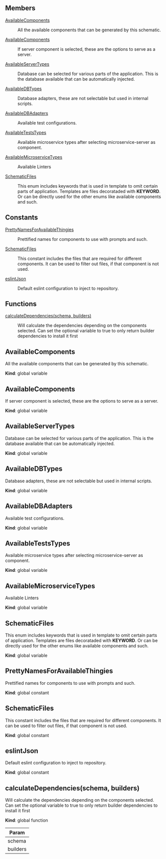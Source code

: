 ## Members

<dl>
<dt><a href="#AvailableComponents">AvailableComponents</a></dt>
<dd><p>All the available components that can be generated by this schematic.</p></dd>
<dt><a href="#AvailableComponents">AvailableComponents</a></dt>
<dd><p>If server component is selected, these are the options to serve as a server.</p></dd>
<dt><a href="#AvailableServerTypes">AvailableServerTypes</a></dt>
<dd><p>Database can be selected for various parts of the application.
This is the database available that can be automatically injected.</p></dd>
<dt><a href="#AvailableDBTypes">AvailableDBTypes</a></dt>
<dd><p>Database adapters, these are not selectable but used in internal scripts.</p></dd>
<dt><a href="#AvailableDBAdapters">AvailableDBAdapters</a></dt>
<dd><p>Available test configurations.</p></dd>
<dt><a href="#AvailableTestsTypes">AvailableTestsTypes</a></dt>
<dd><p>Available microservice types after selecting microservice-server as component.</p></dd>
<dt><a href="#AvailableMicroserviceTypes">AvailableMicroserviceTypes</a></dt>
<dd><p>Available Linters</p></dd>
<dt><a href="#SchematicFiles">SchematicFiles</a></dt>
<dd><p>This enum includes keywords that is used in template to omit certain parts of application.
Templates are files decorataded with <strong>KEYWORD</strong>.
Or can be directly used for the other enums like available components and such.</p></dd>
</dl>

## Constants

<dl>
<dt><a href="#PrettyNamesForAvailableThingies">PrettyNamesForAvailableThingies</a></dt>
<dd><p>Prettified names for components to use with prompts and such.</p></dd>
<dt><a href="#SchematicFiles">SchematicFiles</a></dt>
<dd><p>This constant includes the files that are required for different components.
It can be used to filter out files, if that component is not used.</p></dd>
<dt><a href="#eslintJson">eslintJson</a></dt>
<dd><p>Default eslint configuration to inject to repository.</p></dd>
</dl>

## Functions

<dl>
<dt><a href="#calculateDependencies">calculateDependencies(schema, builders)</a></dt>
<dd><p>Will calculate the dependencies depending on the components selected.
Can set the optional variable to true to only return builder dependencies to install it first</p></dd>
</dl>

<a name="AvailableComponents"></a>

## AvailableComponents

<p>All the available components that can be generated by this schematic.</p>

**Kind**: global variable  
<a name="AvailableComponents"></a>

## AvailableComponents

<p>If server component is selected, these are the options to serve as a server.</p>

**Kind**: global variable  
<a name="AvailableServerTypes"></a>

## AvailableServerTypes

<p>Database can be selected for various parts of the application.
This is the database available that can be automatically injected.</p>

**Kind**: global variable  
<a name="AvailableDBTypes"></a>

## AvailableDBTypes

<p>Database adapters, these are not selectable but used in internal scripts.</p>

**Kind**: global variable  
<a name="AvailableDBAdapters"></a>

## AvailableDBAdapters

<p>Available test configurations.</p>

**Kind**: global variable  
<a name="AvailableTestsTypes"></a>

## AvailableTestsTypes

<p>Available microservice types after selecting microservice-server as component.</p>

**Kind**: global variable  
<a name="AvailableMicroserviceTypes"></a>

## AvailableMicroserviceTypes

<p>Available Linters</p>

**Kind**: global variable  
<a name="SchematicFiles"></a>

## SchematicFiles

<p>This enum includes keywords that is used in template to omit certain parts of application.
Templates are files decorataded with <strong>KEYWORD</strong>.
Or can be directly used for the other enums like available components and such.</p>

**Kind**: global variable  
<a name="PrettyNamesForAvailableThingies"></a>

## PrettyNamesForAvailableThingies

<p>Prettified names for components to use with prompts and such.</p>

**Kind**: global constant  
<a name="SchematicFiles"></a>

## SchematicFiles

<p>This constant includes the files that are required for different components.
It can be used to filter out files, if that component is not used.</p>

**Kind**: global constant  
<a name="eslintJson"></a>

## eslintJson

<p>Default eslint configuration to inject to repository.</p>

**Kind**: global constant  
<a name="calculateDependencies"></a>

## calculateDependencies(schema, builders)

<p>Will calculate the dependencies depending on the components selected.
Can set the optional variable to true to only return builder dependencies to install it first</p>

**Kind**: global function

| Param    |
| -------- |
| schema   |
| builders |
